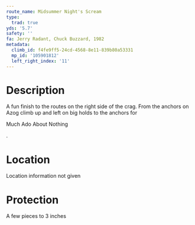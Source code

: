 ```yaml
---
route_name: Midsummer Night's Scream
type:
  trad: true
yds: '5.7'
safety: ''
fa: Jerry Radant, Chuck Buzzard, 1982
metadata:
  climb_id: f4fe9ff5-24cd-4568-8e11-839b80a53331
  mp_id: '105901812'
  left_right_index: '11'
---
```

# Description
A fun finish to the routes on the right side of the crag. From the anchors on Azog climb up and left on big holds to the anchors for

Much Ado About Nothing

.

# Location
Location information not given

# Protection
A few pieces to 3 inches
